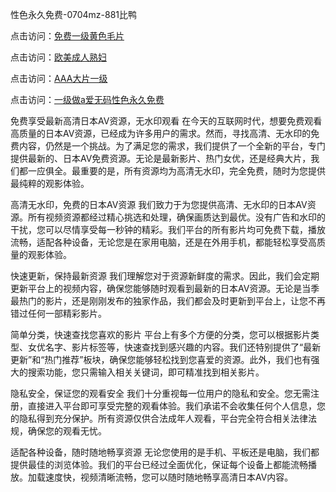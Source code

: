 

性色永久免费-0704mz-881比鸭


点击访问：<a href="https://gda-c7m.pages.dev/">免费一级黄色毛片</a>

点击访问：<a href="https://gsd-agv.pages.dev/">欧美成人熟妇</a>

点击访问：<a href="https://bered.pages.dev/">AAA大片一级</a>

点击访问：<a href="https://tfda.pages.dev/">一级做a爱无码性色永久免费</a>



免费享受最新高清日本AV资源，无水印观看
在今天的互联网时代，想要免费观看高质量的日本AV资源，已经成为许多用户的需求。然而，寻找高清、无水印的免费内容，仍然是一个挑战。为了满足您的需求，我们提供了一个全新的平台，专门提供最新的、日本AV免费资源。无论是最新影片、热门女优，还是经典大片，我们都一应俱全。最重要的是，所有资源均为高清无水印，完全免费，随时为您提供最纯粹的观影体验。

高清无水印，免费的日本AV资源
我们致力于为您提供高清、无水印的日本AV资源。所有视频资源都经过精心挑选和处理，确保画质达到最优。没有广告和水印的干扰，您可以尽情享受每一秒钟的精彩。我们平台的所有影片均可免费下载，播放流畅，适配各种设备，无论您是在家用电脑，还是在外用手机，都能轻松享受高质量的观影体验。

快速更新，保持最新资源
我们理解您对于资源新鲜度的需求。因此，我们会定期更新平台上的视频内容，确保您能够随时观看到最新的日本AV资源。无论是当季最热门的影片，还是刚刚发布的独家作品，我们都会及时更新到平台上，让您不再错过任何一部精彩影片。

简单分类，快速查找您喜欢的影片
平台上有多个方便的分类，您可以根据影片类型、女优名字、影片标签等，快速查找到感兴趣的内容。我们还特别提供了“最新更新”和“热门推荐”板块，确保您能够轻松找到您喜爱的资源。此外，我们也有强大的搜索功能，您只需输入相关关键词，即可精准找到相关影片。

隐私安全，保证您的观看安全
我们十分重视每一位用户的隐私和安全。您无需注册，直接进入平台即可享受完整的观看体验。我们承诺不会收集任何个人信息，您的隐私得到充分保护。所有资源仅供合法成年人观看，平台完全符合相关法律法规，确保您的观看无忧。

适配各种设备，随时随地畅享资源
无论您使用的是手机、平板还是电脑，我们都提供最佳的浏览体验。我们的平台已经过全面优化，保证每个设备上都能流畅播放。加载速度快，视频清晰流畅，您可以随时随地畅享高清日本AV内容。







<span style="display:none;">[Canonical link]( https://github.com/ham20250704/ham05 ）</span>
